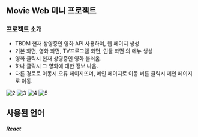 ## Movie Web 미니 프로젝트
### 프로젝트 소개
- TBDM 현재 상영중인 영화 API 사용하여, 웹 페이지 생성
- 기본 화면, 영화 화면, TV프로그램 화면, 인물 화면 의 메뉴 생성
- 영화 클릭시 현재 상영중인 영화 불러옴.
- 하나 클릭시 그 영화에 대한 정보 나옴.
- 다른 경로로 이동시 오류 페이지뜨며, 메인 페이지로 이동 버튼 클릭시 메인 페이지로 이동.


![2](https://github.com/rlaxodn322/movie-web/assets/133329997/733925c4-91a9-4ca8-bbc7-015b8408a90a)
![3](https://github.com/rlaxodn322/movie-web/assets/133329997/2549a5f7-dd52-40c9-b4df-cb8a6c01ecf8)
![4](https://github.com/rlaxodn322/movie-web/assets/133329997/6c12d1e1-1159-4fd7-9530-814a7969b37c)
![5](https://github.com/rlaxodn322/movie-web/assets/133329997/de25d830-4e1a-4a88-8f2a-cb94a0ee5cc8)



## 사용된 언어
##### React
